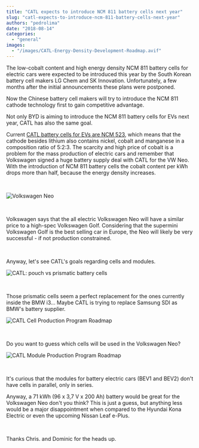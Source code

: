 ```yaml
---
title: "CATL expects to introduce NCM 811 battery cells next year"
slug: "catl-expects-to-introduce-ncm-811-battery-cells-next-year"
authors: "pedrolima"
date: "2018-08-14"
categories: 
  - "general"
images: 
  - "/images/CATL-Energy-Density-Development-Roadmap.avif"
---
```


The low-cobalt content and high energy density NCM 811 battery cells for electric cars were expected to be introduced this year by the South Korean battery cell makers LG Chem and SK Innovation. Unfortunately, a few months after the initial announcements these plans were postponed.

Now the Chinese battery cell makers will try to introduce the NCM 811 cathode technology first to gain competitive advantage.

Not only BYD is aiming to introduce the NCM 811 battery cells for EVs next year, CATL has also the same goal.

Current [CATL battery cells for EVs are NCM 523](/2018/02/04/catl-aims-reach-300wh-kg-2020/), which means that the cathode besides lithium also contains nickel, cobalt and manganese in a composition ratio of 5:2:3. The scarcity and high price of cobalt is a problem for the mass production of electric cars and remember that Volkswagen signed a huge battery supply deal with CATL for the VW Neo. With the introduction of NCM 811 battery cells the cobalt content per kWh drops more than half, because the energy density increases.

 

![Volkswagen Neo](images/Volkswagen-Neo.avif)

 

Volkswagen says that the all electric Volkswagen Neo will have a similar price to a high-spec Volkswagen Golf. Considering that the supermini Volkswagen Golf is the best selling car in Europe, the Neo will likely be very successful - if not production constrained.

 

Anyway, let's see CATL's goals regarding cells and modules.

![CATL: pouch vs prismatic battery cells](images/CATL-pouch-vs-prismatic-battery-cells.avif)

 

Those prismatic cells seem a perfect replacement for the ones currently inside the BMW i3... Maybe CATL is trying to replace Samsung SDI as BMW's battery supplier.

![CATL Cell Production Program Roadmap](images/CATL-Cell-Production-Program-Roadmap.avif)

 

Do you want to guess which cells will be used in the Volkswagen Neo?

![CATL Module Production Program Roadmap](images/CATL-Module-Production-Program-Roadmap.avif)

 

It's curious that the modules for battery electric cars (BEV1 and BEV2) don't have cells in parallel, only in series.

Anyway, a 71 kWh (96 x 3,7 V x 200 Ah) battery would be great for the Volkswagen Neo don't you think? This is just a guess, but anything less would be a major disappointment when compared to the Hyundai Kona Electric or even the upcoming Nissan Leaf e-Plus.

 

Thanks Chris. and Dominic for the heads up.

